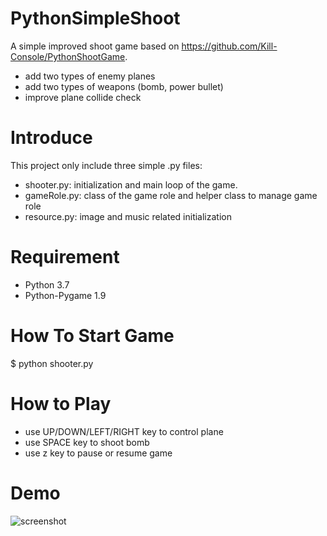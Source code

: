 # PythonSimpleShoot
A simple improved shoot game based on https://github.com/Kill-Console/PythonShootGame.
* add two types of enemy planes
* add two types of weapons (bomb, power bullet)
* improve plane collide check

# Introduce
This project only include three simple .py files:

* shooter.py: initialization and main loop of the game.
* gameRole.py: class of the game role and helper class to manage game role
* resource.py: image and music related initialization

# Requirement
* Python 3.7
* Python-Pygame 1.9

# How To Start Game
$ python shooter.py

# How to Play
* use UP/DOWN/LEFT/RIGHT key to control plane
* use SPACE key to shoot bomb
* use z key to pause or resume game

# Demo
![screenshot](https://raw.githubusercontent.com/marblexu/PythonSimpleShoot/master/demo/screenshot1.png)
